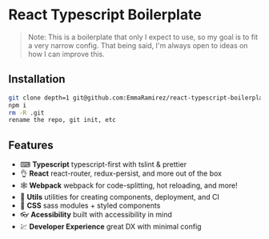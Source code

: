 # React Typescript Boilerplate

> Note: This is a boilerplate that only I expect to use, so my goal is to fit a very narrow config. That being said, I'm always open to ideas on how I can improve this.


## Installation

```bash
git clone depth=1 git@github.com:EmmaRamirez/react-typescript-boilerplate.git
npm i
rm -R .git
rename the repo, git init, etc
```

## Features
- ⌨ **Typescript** typescript-first with tslint & prettier
- 👌 **React** react-router, redux-persist, and more out of the box
- 🕸 **Webpack** webpack for code-splitting, hot reloading, and more!
- 🔧 **Utils** utilities for creating components, deployment, and CI
- 🎨 **CSS** sass modules + styled components
- 👓 **Acessibility** built with accessibility in mind
- 💹 **Developer Experience** great DX with minimal config